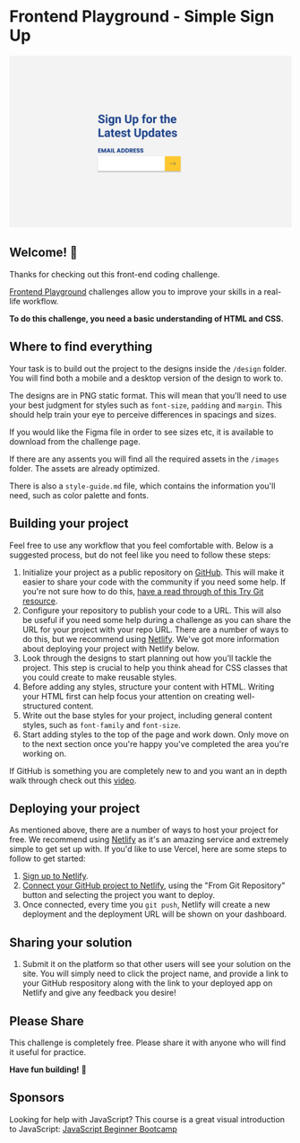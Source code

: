 # Frontend Playground - Simple Sign Up

![Design preview for the Simple Sign Up](./design/desktop-initial.png)

## Welcome! 👋

Thanks for checking out this front-end coding challenge.

[Frontend Playground](https://www.frontendplayground.io) challenges allow you to improve your skills in a real-life workflow.

**To do this challenge, you need a basic understanding of HTML and CSS.**

## Where to find everything

Your task is to build out the project to the designs inside the `/design` folder. You will find both a mobile and a desktop version of the design to work to.

The designs are in PNG static format. This will mean that you'll need to use your best judgment for styles such as `font-size`, `padding` and `margin`. This should help train your eye to perceive differences in spacings and sizes.

If you would like the Figma file in order to see sizes etc, it is available to download from the challenge page.

If there are any assents you will find all the required assets in the `/images` folder. The assets are already optimized.

There is also a `style-guide.md` file, which contains the information you'll need, such as color palette and fonts.

## Building your project

Feel free to use any workflow that you feel comfortable with. Below is a suggested process, but do not feel like you need to follow these steps:

1. Initialize your project as a public repository on [GitHub](https://github.com/). This will make it easier to share your code with the community if you need some help. If you're not sure how to do this, [have a read through of this Try Git resource](https://try.github.io/).
2. Configure your repository to publish your code to a URL. This will also be useful if you need some help during a challenge as you can share the URL for your project with your repo URL. There are a number of ways to do this, but we recommend using [Netlify](https://www.netlify.com/). We've got more information about deploying your project with Netlify below.
3. Look through the designs to start planning out how you'll tackle the project. This step is crucial to help you think ahead for CSS classes that you could create to make reusable styles.
4. Before adding any styles, structure your content with HTML. Writing your HTML first can help focus your attention on creating well-structured content.
5. Write out the base styles for your project, including general content styles, such as `font-family` and `font-size`.
6. Start adding styles to the top of the page and work down. Only move on to the next section once you're happy you've completed the area you're working on.

If GitHub is something you are completely new to and you want an in depth walk through check out this [video](https://bit.ly/github-in-twenty).

## Deploying your project

As mentioned above, there are a number of ways to host your project for free. We recommend using [Netlify](https://www.netlify.com/) as it's an amazing service and extremely simple to get set up with. If you'd like to use Vercel, here are some steps to follow to get started:

1. [Sign up to Netlify](https://app.netlify.com/signup).
2. [Connect your GitHub project to Netlify](https://www.netlify.com/blog/2016/09/29/a-step-by-step-guide-deploying-on-netlify/), using the "From Git Repository" button and selecting the project you want to deploy.
3. Once connected, every time you `git push`, Netlify will create a new deployment and the deployment URL will be shown on your dashboard.

## Sharing your solution

1. Submit it on the platform so that other users will see your solution on the site. You will simply need to click the project name, and provide a link to your GitHub respository along with the link to your deployed app on Netlify and give any feedback you desire!

## Please Share

This challenge is completely free. Please share it with anyone who will find it useful for practice.

**Have fun building!** 🚀

## Sponsors

Looking for help with JavaScript? This course is a great visual introduction to JavaScript: [JavaScript Beginner Bootcamp](https://bit.ly/javascript-beginner-bootcamp)
